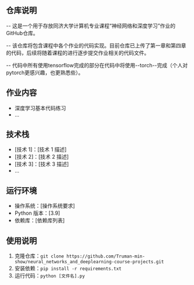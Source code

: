 

## 仓库说明
-- 这是一个用于存放同济大学计算机专业课程“神经网络和深度学习”作业的GitHub仓库。

-- 该仓库将包含课程中各个作业的代码实现。目前仓库已上传了第一章和第四章的代码，后续将随着课程的进行逐步提交作业相关的代码文件。

-- 代码中所有使用tensorflow完成的部分在代码中将使用--torch--完成（个人对pytorch更感兴趣，也更熟悉些）。

## 作业内容

  * 深度学习基本代码练习
  * ...

## 技术栈

  * [技术 1]：[技术 1 描述]
  * [技术 2]：[技术 2 描述]
  * [技术 3]：[技术 3 描述]
  * ...

## 运行环境

  * 操作系统：[操作系统要求]
  * Python 版本：[3.9]
  * 依赖库：[依赖库列表]

## 使用说明

  1. 克隆仓库：`git clone https://github.com/Truman-min-show/neural_networks_and_deeplearning-course-projects.git`
  2. 安装依赖：`pip install -r requirements.txt`
  3. 运行代码：`python [文件名].py`
